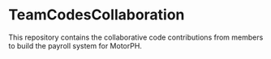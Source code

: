 # TeamCodesCollaboration
This repository contains the collaborative code contributions from members to build the payroll system for MotorPH.
